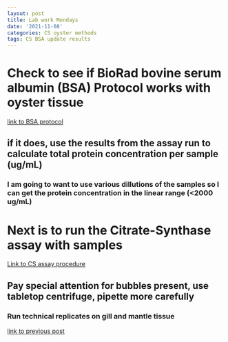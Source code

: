```yaml
---
layout: post
title: Lab work Mondays
date: '2021-11-08'
categories: CS oyster methods
tags: CS BSA update results
---
```

# Check to see if BioRad bovine serum albumin (BSA) Protocol works with oyster tissue
[link to BSA protocol](https://docs.google.com/document/d/1CZtU6QTkBIhtNHrl0dIxgEd1ubukJDFf64_rAckiHkY/edit)
## if it does, use the results from the assay run to calculate total protein concentration per sample (ug/mL)
### I am going to want to use various dillutions of the samples so I can get the protein concentration in the linear range (<2000 ug/mL)

# Next is to run the Citrate-Synthase assay with samples
[Link to CS assay procedure](https://docs.google.com/document/d/1Z5N3Hiwnssrt99567thmBYMuz3mTyUL3P3Gfe8bJXNw/edit) 
## Pay special attention for bubbles present, use tabletop centrifuge, pipette more carefully
### Run technical replicates on gill and mantle tissue

[link to previous post](https://github.com/ocattau/notebook-2/blob/master/_posts/2021-09-20-CS3_technicalreplicates.md)
